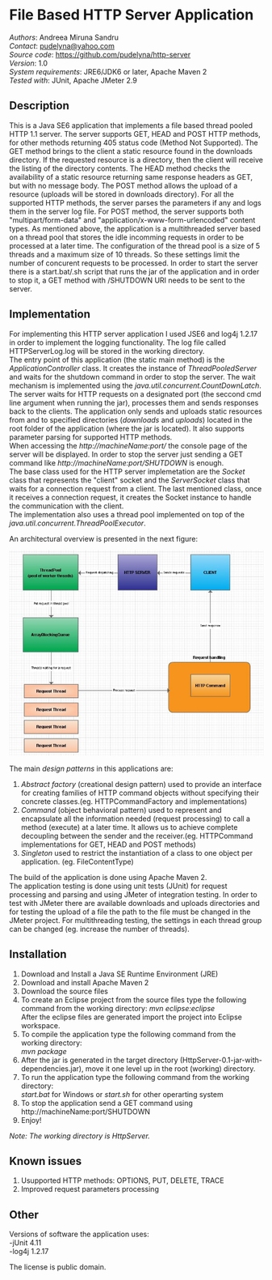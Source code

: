 File Based HTTP Server Application
================================

*Authors*: Andreea Miruna Sandru  
*Contact*: pudelyna@yahoo.com  
*Source code*: https://github.com/pudelyna/http-server  
*Version*: 1.0  
*System requirements*: JRE6/JDK6 or later, Apache Maven 2  
*Tested with*: JUnit, Apache JMeter 2.9  
  
Description
-------------------------

This is a Java SE6 application that implements a file based thread pooled HTTP 1.1 server. The server supports GET, HEAD and POST HTTP methods, for other methods returning 405 status code (Method Not Supported).
The GET method brings to the client a static resource found in the downloads directory. If the requested resource is a directory, then the client will receive the listing of the directory contents. The HEAD method checks the availability of a static resource returning same response headers as GET, but with no message body.
The POST method allows the upload of a resource (uploads will be stored in downloads directory). For all the supported HTTP methods, the server parses the parameters if any and logs them in the server log file.
For POST method, the server supports both "multipart/form-data" and "application/x-www-form-urlencoded" content types.
As mentioned above, the application is a multithreaded server based on a thread pool that stores the idle incomming requests in order to be processed at a later time.
The configuration of the thread pool is a size of 5 threads and a maximum size of 10 threads. So these settings limit the number of concurent requests to be processed.
In order to start the server there is a start.bat/.sh script that runs the jar of the application and in order to stop it, a GET method with /SHUTDOWN URI needs to be sent to the server.
  
Implementation
-------------------------  
For implementing this HTTP server application I used JSE6 and log4j 1.2.17 in order to implement the logging functionality. The log file called HTTPServerLog.log will be stored in the working directory.  
The entry point of this application (the static main method) is the *ApplicationController* class. It creates the instance of *ThreadPooledServer* and waits for the shutdown command in order to stop the server. The wait mechanism is implemented using the 
*java.util.concurrent.CountDownLatch*. The server waits for HTTP requests on a designated port (the seccond cmd line argument when running the jar), processes them and sends responses back to the clients. The application only sends and uploads static resources from and to specified directories (*downloads* and *uploads*) located in the root folder of the application (where the jar is located).
It also supports parameter parsing for supported HTTP methods.  
When accessing the *http://machineName:port/* the console page of the server will be displayed. In order to stop the server just sending a GET command like *http://machineName:port/SHUTDOWN* is enough.  
The base class used for the HTTP server implemetation are the *Socket* class that represents the "client" socket and the *ServerSocket* class that waits for a connection request from a client. The last mentioned class, once it receives a connection request, it creates the Socket instance to handle the communication with the client.  
The implementation also uses a thread pool implemented on top of the *java.util.concurrent.ThreadPoolExecutor*.  

An architectural overview is presented in the next figure:

![](/img/architecture.jpg "Architectural overview")
  
The main *design patterns* in this applications are:  
1. *Abstract factory* (creational design pattern) used to provide an interface for creating families of HTTP command objects without specifying their concrete classes.(eg. HTTPCommandFactory and implementations)  
2. *Command* (object behavioral pattern) used to represent and encapsulate all the information needed (request processing) to call a method (execute) at a later time. It allows us to achieve complete decoupling between the sender and the receiver.(eg. HTTPCommand implementations for GET, HEAD and POST methods)  
3. *Singleton* used to restrict the instantiation of a class to one object per application. (eg. FileContentType)  
  
The build of the application is done using Apache Maven 2.  
The application testing is done using unit tests (JUnit) for request processing and parsing and using JMeter of integration testing. In order to test with JMeter there are available downloads and uploads directories and for testing the upload of a file the path to the file must be changed in the JMeter project. For multithreading testing, the settings in each thread group can be changed (eg. increase the number of threads).  
  
Installation 
-------------------------   
1. 	Download and Install a Java SE Runtime Environment (JRE)  
2. 	Download and install Apache Maven 2  
3. 	Download the source files  
4. 	To create an Eclipse project from the source files type the following command from the working directory:
	*mvn eclipse:eclipse*  
	After the eclipse files are generated import the project into Eclipse workspace.  
5. 	To compile the application type the following command from the working directory:  
        *mvn package*  
6. 	After the jar is generated in the target directory (HttpServer-0.1-jar-with-dependencies.jar), move it one level up in the root (working) directory.  
7. 	To run the application type the following command from the working directory:  
        *start.bat* for Windows or *start.sh* for other operarting system 
8. 	To stop the application send a GET command using http://machineName:port/SHUTDOWN  
9.	Enjoy!  
  
*Note: The working directory is HttpServer.*
  	  
Known issues
-------------------------

1. Usupported HTTP methods:  OPTIONS, PUT, DELETE, TRACE  
2. Improved request parameters processing
  
Other
-------------------------

Versions of software the application uses:  
-jUnit 4.11  
-log4j 1.2.17  
  
The license is public domain. 


